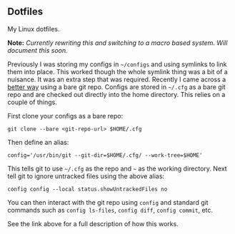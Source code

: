 ## Dotfiles

My Linux dotfiles.

__Note:__ _Currently rewriting this and switching to a macro based system. Will document this soon._

Previously I was storing my configs in `~/configs` and using symlinks to link
them into place. This worked though the whole symlink thing was a bit of a
nuisance. It was an extra step that was required. Recently I came across a
[better way][1] using a bare git repo. Configs are stored in `~/.cfg` as a bare
git repo and are checked out directly into the home directory. This relies on a
couple of things.

First clone your configs as a bare repo:

`git clone --bare <git-repo-url> $HOME/.cfg`

Then define an alias:

`config='/usr/bin/git --git-dir=$HOME/.cfg/ --work-tree=$HOME'`

This tells git to use `~/.cfg` as the repo and `~` as the working directory.
Next tell git to ignore untracked files using the above alias:

`config config --local status.showUntrackedFiles no`

You can then interact with the git repo using `config` and standard git commands
such as `config ls-files`, `config diff`, `config commit`, etc.

See the link above for a full description of how this works.

[1]: https://developer.atlassian.com/blog/2016/02/best-way-to-store-dotfiles-git-bare-repo/
